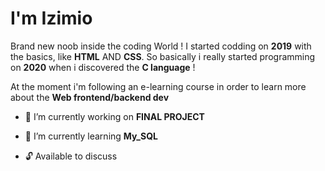 I'm Izimio
=

Brand new noob inside the coding World ! I started codding on __2019__ with the basics, like __HTML__ AND __CSS__.
So basically i really started programming on __2020__ when i discovered the __C language__ ! 

At the moment i'm following an e-learning course in order to learn more about the __Web frontend/backend dev__



 * 🔭 I’m currently working on  __FINAL PROJECT__
   
   
 * 🎈 I’m currently learning  __My_SQL__ 

 * 🔓 Available to discuss  
